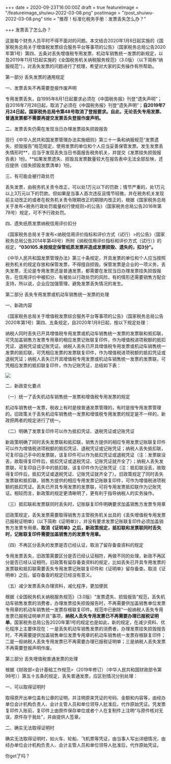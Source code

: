 +++
date = 2020-09-23T16:00:00Z
draft = true
featureImage = "/featureimage_shuiwu-2022-03-08.png"
postImage = "/post_shuiwu-2022-03-08.png"
title = "推荐！标准化税务手册：发票丢失怎么办？"

+++
发票丢了怎么办？

这是每个财务人员平时不得不面对的问题。本文结合2020年1月8日起实施的《国家税务总局关于增值税发票综合服务平台等事项的公告》（国家税务总局公告2020年第1号）第四、五条对丢失增值税专用发票、机动车销售统一发票的新规定，以及2019年11月1日起实施的《全国税务机关纳税服务规范》（3.0版）（以下简称“纳服规范”），对丢失发票的问题进行了梳理，希望对大家的实务操作有所帮助。

第一部分 丢失发票的通用规定

一、发票丢失不再需要登报作废声明

专用发票丢失，自1995年8月1日起要求必须在《中国税务报》刊登“遗失声明”；自2016年7月28日起，取消了必须在《中国税务报》刊登“遗失声明”；**自2019年7月24日起，国家税务总局令第48号取消了登报要求。自此，无论丢失专用发票、普通发票都不需要再提交发票丢失登报作废声明。**

二、发票丢失仍需在发现当日办理发票挂失损毁报告

现行《中华人民共和国发票管理办法实施细则》第三十一条和纳服规范“发票遗失、损毁报告”规范规定，使用发票的单位和个人应当妥善保管发票。发生发票丢失情形时**，应当于发现丢失当日书面报告税务机关，并提交《发票挂失损毁报告表》1份。**如果发票遗失、损毁且发票数量较大在报告表中无法全部反映，还应提供《挂失损毁发票清单》1份。

三、有可能会被行政处罚

丢失发票，由税务机关责令改正，可以处1万元以下的罚款；情节严重的，处1万元以上3万元以下的罚款。但如果是当事人首次违反且情节轻微，并在税务机关发现前主动改正的或者在税务机关责令限期改正的期限内改正的，根据《国家税务总局关于发布<税务行政处罚裁量权行使规则>的公告》（国家税务总局公告2016年第78号）规定，可不予行政处罚。

四、遗失纸质发票纳税信用评价扣分

《国家税务总局关于发布<纳税信用评价指标和评价方式（试行）>的公告》（国家税务总局公告2014年第48号）所附《纳税信用评价指标和评价方式（试行）》的规定，**“030105.未按规定保管纸质发票并造成发票损毁、遗失的，扣3分”。**

《中华人民共和国发票管理办法》第三十条规定，开具发票的单位和个人应当按照税务机关的规定存放和保管发票，不得擅自损毁。保管发票是企业的一项义务，丢失发票，无论是专用发票还是普通发票，都需要在发现当日办理发票挂失损毁报告，在信用评价中被扣分、有被处以行政处罚的风险，有的情形还需要销售方配合支持，所以说，企业应加强管理，避免发票丢失情况的发生。

第二部分 丢失专用发票或机动车销售统一发票的处理

一、新政内容

《国家税务总局关于增值税发票综合服务平台等事项的公告》（国家税务总局公告2020年第1号）第四、五条规定，自2020年1月8日起，按以下规定处理：

纳税人同时丢失已开具增值税专用发票或机动车销售统一发票的发票联和抵扣联，可凭加盖销售方发票专用章的相应发票记账联复印件，作为增值税进项税额的抵扣凭证、退税凭证或记账凭证。纳税人丢失已开具增值税专用发票或机动车销售统一发票的抵扣联，可凭相应发票的发票联复印件，作为增值税进项税额的抵扣凭证或退税凭证；纳税人丢失已开具增值税专用发票或机动车销售统一发票的发票联，可凭相应发票的抵扣联复印件，作为记账凭证，总结如下表：

![](/images/20092401-2022-03-08.png)

二、新政变化要点

（一）统一了丢失机动车销售统一发票和增值税专用发票的规定

机动车销售统一发票，税收上有时是按普通发票管理的，有时是按专用发票管理的。旧政策关于丢失机动车销售统一发票和增值税专用发票的规定是不一样的，新政把两者的规定进行了统一。

（二）明确了发票复印件可以作为抵扣凭证、退税凭证或记账凭证

新政策明确了同时丢失发票联和抵扣联，销售方提供的相应专用发票记账联复印件可以作为增值税进项税额的抵扣凭证、退税凭证或记账凭证；纳税人丢失抵扣联，可复印自己手中的发票联，该复印件可以作为抵扣凭证或退税凭证（注：发票联没丢，故取得复印件后，抵扣凭证或退税凭证、记账凭证就齐全了）；纳税人丢失发票联，可复印自己手中的抵扣联，该复印件作为记账凭证（注：抵扣联没丢，故取得复印件后，抵扣凭证或退税凭证、记账凭证就齐全了）。旧政策规定了同时丢失发票联和抵扣联，销售方提供的相应专用发票记账联复印件，可作为增值税进项税额的抵扣凭证。丢失已开具专用发票的发票联，可将专用发票抵扣联作为记账凭证。相较而言，新政策的规定更清晰明了，更有利于指导纳税人的实务操作。

（三）抵扣联和发票联同时丢失时，记账联复印件明确要求加盖销售方发票专用章

旧政策规定，丢失发票需要取得销售方主管税务机关出具的《丢失增值税专用发票已报税证明单》（以下简称《证明单》），并没有要求发票记账联复印件必须加盖销售方发票专用章。**取消《证明单》之后，新政策规定，抵扣联和发票联同时丢失时，记账联复印件需要加盖销售方的发票专用章。**

（四）不再区分丢失的发票是否已经认证，取消了留存备查资料的规定

专用发票丢失，旧政策需要区分是否已经认证相符，再做不同的处理，新政不再区分是否已经认证相符。旧政策有留存备查资料的规定，比如丢失已开具专用发票的发票联和抵扣联需要丢失专用发票记账联复印件和《证明单》留存备查。取消《证明单》之后，留存备查的规定已经没有意义。

（五）减少发票丢失办理资料，减化程序，更加便民

根据《全国税务机关纳税服务规范》（3.0版）“发票遗失、损毁报告”规范，丢失机动车销售发票的消费者，办理发票挂失损毁报告时，不再需要供加盖销售单位发票专用章的机动车销售统一发票存根联复印件。规范中已删除“一般纳税人丢失专用发票已报税证明单开具”事项，**纳税人丢失专用发票已不再需要办理已报税证明单**。国家税务总局公告2020年第1号的规定也是如此，新的规定，在减少资料、优化程序上主要体现在：一是丢失机动车销售发票的消费者，办理发票挂失损毁报告时，不再需要提供加盖销售单位发票专用章的机动车销售统一发票存根联复印件；二是一般纳税人丢失专用发票已不再需要办理已报税证明单；三是纳税人丢失发票不再需要登报声明作废。

第三部分 丢失增值税普通发票的处理

根据《财政部<会计基础工作规范>（2019年修订）（中华人民共和国财政部令第98号））第五十五条的规定，丢失普通发票，应区别情况分别处理：

一、可以取得证明时

取得原开出单位盖有公章的证明，并注明原来凭证的号码、金额和内容等，由经办单位会计机构负责人、会计主管人员和单位领导人批准后，代作原始凭证。凭发票复印件入账前，复印件上由原件保存单位或者个人在复制件上注明“与原件核对无误，原件存于我处”，并由提供人签章。

二、确实无法取得证明时

确实无法取得证明时，如火车、轮船、飞机票等凭证，由当事人写出详细情况，由经办单位会计机构负责人、会计主管人员和单位领导人批准后，代作原始凭证。

你get了吗？